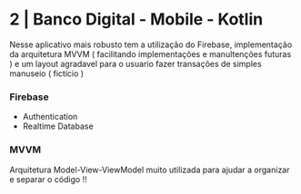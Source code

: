 <h1>2 | Banco Digital - Mobile - Kotlin</h1>
<p>Nesse aplicativo mais robusto tem a utilização do Firebase, implementação da arquitetura MVVM ( facilitando implementações e manultenções futuras ) e um layout agradavel para o usuario fazer transações de simples manuseio ( fictício )</p>

<div>
  <h3>Firebase</h3>
  <ul>
    <li>Authentication</li>
    <li>Realtime Database</li>
  </ul>  
</div>

<div>
  <h3>MVVM</h3>
  <p>Arquitetura Model-View-ViewModel muito utilizada para ajudar a organizar e separar o código !!</p>
</div>
